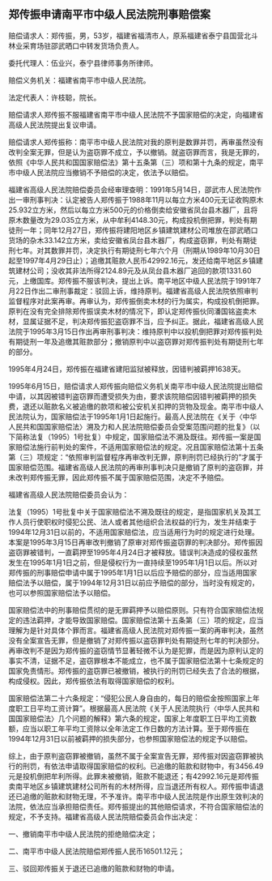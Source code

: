 ## 郑传振申请南平市中级人民法院刑事赔偿案

赔偿请求人：郑传振，男，53岁，福建省福清市人，原系福建省泰宁县国营北斗林业采育场驻邵武晒口中转发货场负责人。

委托代理人：伍业兴，泰宁县律师事务所律师。

赔偿义务机关：福建省南平市中级人民法院。

法定代表人：许枝聪，院长。

赔偿请求人郑传振不服福建省南平市中级人民法院不予国家赔偿的决定，向福建省高级人民法院提出复议申请。

赔偿请求人郑传振称：南平市中级人民法院对我的原判是数罪并罚，再审虽然没有改判全案无罪，但是认为盗窃罪不成立，予以撤销。就盗窃罪而言，我是无罪的，依照《中华人民共和国国家赔偿法》第十五条第（三）项和第十九条的规定，南平市中级人民法院应当撤销不予赔偿的决定，依法予以赔偿。

福建省高级人民法院赔偿委员会经审理查明：1991年5月14日，邵武市人民法院作出一审刑事判决：认定被告人郑传振于1988年11月以每立方米400元无证收购原木25.932立方米，然后以每立方米500元的价格倒卖给安徽省凤台县木器厂，且将原木数量改为29.035立方米，从中牟利4148.30元，构成投机倒把罪，判处有期徒刑一年；同年12月27日，郑传振将建阳地区乡镇建筑建材公司堆放在邵武晒口货场的杂木33.142立方米，卖给安徽省凤台县木器厂，构成盗窃罪，判处有期徒刑七年。对其数罪并罚，决定执行有期徒刑七年六个月（刑期从1989年10月30日起至1997年4月29日止）；追缴其赃款人民币42992.16元，发还给南平地区乡镇建筑建材公司；没收其非法所得2124.89元及从凤台县木器厂追回的款项1331.60元，上缴国库。郑传振不服该判决，提出上诉。南平地区中级人民法院于1991年7月22日作出二审刑事裁定：驳回上诉，维持原判。福建省高级人民法院依照审判监督程序对此案再审。再审认为，郑传振倒卖木材的行为属实，构成投机倒把罪。原判在没有完全排除郑传振误卖木材的情况下，即认定郑传振伙同潘国铭盗卖木材，显属证据不足，判决郑传振犯盗窃罪不当，应予纠正。据此，福建省高级人民法院于1995年3月15日作出再审刑事判决：维持原判中以投机倒把罪对郑传振判处有期徒刑一年及追缴其赃款部分；撤销原判中以盗窃罪对郑传振判处有期徒刑七年的部分。

1995年4月24日，郑传振在福建省建阳监狱被释放，因错判被羁押1638天。

1995年6月15日，赔偿请求人郑传振向赔偿义务机关南平市中级人民法院提出赔偿中请，以其因被错判盗窃罪而遭受损失为由，要求该院赔偿因错判被羁押的损失费，退还以赃款名义被追缴的款项和被公安机关扣押的货物及现金。南平市中级人民法院认为，国家赔偿法于1995年1月1日起施行。最高人民法院在《关于〈中华人民共和国国家赔偿法〉溯及力和人民法院赔偿委员会受案范围问题的批复》（以下简称法复（1995）1号批复）中规定，国家赔偿法不溯及既往。郑传振一案是国家赔偿法施行前判处的案件，不适用国家赔偿法的规定。况且国家赔偿法第十五条第（三）项规定：“依照审判监督程序再审改判无罪，原判刑罚已经执行的”才属于国家赔偿范围。福建省高级人民法院的再审刑事判决只是撤销了原判的盗窃罪，并未改判郑传振无罪，因此郑传振不属于国家赔偿范围，决定不予赔偿。

福建省高级人民法院赔偿委员会认为：

法复（1995）1号批复中关于国家赔偿法不溯及既往的规定，是指国家机关及其工作人员行使职权时侵犯公民、法人或者其他组织合法权益的行为，发生并结束于1994年12月31日以前的，不适用国家赔偿法，应当适用行为时的规定进行处理。本案是1995年3月15日再审改判撤销了原审对郑传振盗窃罪的判决部分。郑传振因盗窃罪被错判，一直羁押至1995年4月24日才被释放。错误判决造成的侵权虽然发生在1995年1月1日之前，但是侵权行为一直持续至1995年1月1日以后。所以对郑传振的刑事赔偿申请中属于1995年1月1日以后应予赔偿的部分，应当适用国家赔偿法予以赔偿，属于1994年12月31日以前应予赔偿的部分，当时没有规定的，也可以参照国家赔偿法予以赔偿。

国家赔偿法中的刑事赔偿贯彻的是无罪羁押予以赔偿原则。只有符合国家赔偿法规定的违法羁押，才能导致国家赔偿。国家赔偿法第十五条第（三）项的规定，应当理解为是针对具体个罪而言。福建省高级人民法院对郑传振一案的再审判决，虽然没有全案宣告无罪，但是撤销了对郑传振以盗窃罪判处有期徒刑七年的判决部分。再审改判不是因为郑传振的盗窃情节显著轻微不认为是犯罪，而是因为原判认定的事实不清，证据不足，盗窃罪根本不能成立，也不属于国家赔偿法第十七条规定的国家免责情形。郑传振的盗窃罪已被撤销，被执行的刑罚已经失去了合法的根据，构成侵权。因此，郑传振依法有取得国家赔偿的权利。

国家赔偿法第二十六条规定：“侵犯公民人身自由的，每日的赔偿金按照国家上年度职工日平均工资计算”。根据最高人民法院《关于人民法院执行〈中华人民共和国国家赔偿法〉几个问题的解释》第六条的规定，国家上年度职工日平均工资数额，应当以职工年平均工资除以全年法定工作日数的方法计算。至于郑传振在1994年12月31日以前被羁押的损失部分，也参照国家赔偿法的规定予以赔偿。

综上，由于原判盗窃罪被撤销，虽然不属于全案宣告无罪，郑传振对因盗窃罪被执行的刑罚，有依法申请取得国家赔偿的权利。已追缴的赃款和财物中，有3456.49元是投机倒把牟利所得。此罪未被撤销，赃款不能退还；有42992.16元是郑传振卖南平地区乡镇建筑建材公司所有的木材所得，应当退还所有权人。郑传振申请退还已追缴的赃款和财物无理，不予准许。南平市中级人民法院是作出原生效判决的法院，依法应当承担赔偿责任。郑传振提出的其他赔偿请求，不符合国家赔偿法的规定，不予支持。福建省高级人民法院赔偿委员会作出决定：

一、撤销南平市中级人民法院的拒绝赔偿决定；

二、南平市中级人民法院赔偿郑传振人民币16501.12元；

三、驳回郑传振关于退还已追缴的赃款和财物的申请。

